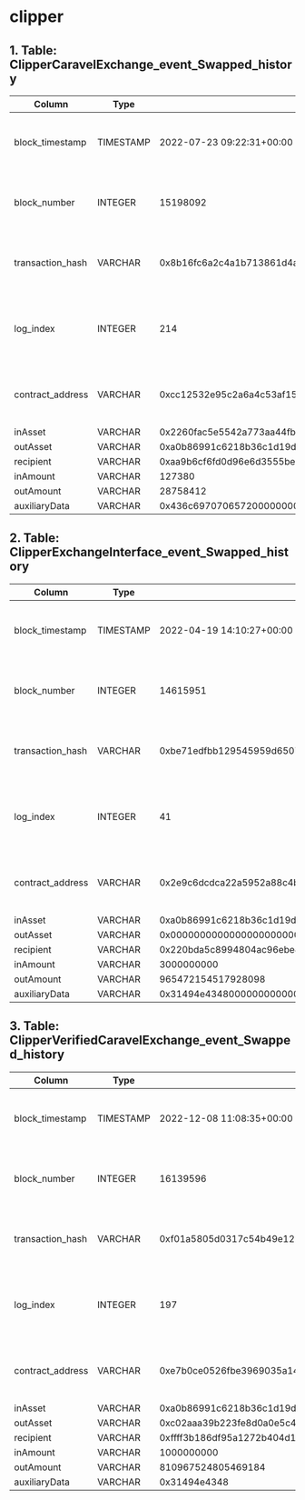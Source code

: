 # clipper

## 1. Table: ClipperCaravelExchange\_event\_Swapped\_history

| Column            | Type      | Example                                                            | Description                                                  |
| ----------------- | --------- | ------------------------------------------------------------------ | ------------------------------------------------------------ |
| block\_timestamp  | TIMESTAMP | 2022-07-23 09:22:31+00:00                                          | Timestamp of the block where this event was emitted          |
| block\_number     | INTEGER   | 15198092                                                           | The block number where this event was emitted                |
| transaction\_hash | VARCHAR   | 0x8b16fc6a2c4a1b713861d4a9936cfe87c7398a2064cccc8d50e958f06188ee25 | Hash of the transactions in which this event was emitted     |
| log\_index        | INTEGER   | 214                                                                | Integer of the log index position in the block of this event |
| contract\_address | VARCHAR   | 0xcc12532e95c2a6a4c53af153b9b739a3cc9218a7                         | Address of the contract that produced the log                |
| inAsset           | VARCHAR   | 0x2260fac5e5542a773aa44fbcfedf7c193bc2c599                         |                                                              |
| outAsset          | VARCHAR   | 0xa0b86991c6218b36c1d19d4a2e9eb0ce3606eb48                         |                                                              |
| recipient         | VARCHAR   | 0xaa9b6cf6fd0d96e6d3555be923014cd026608c8c                         |                                                              |
| inAmount          | VARCHAR   | 127380                                                             |                                                              |
| outAmount         | VARCHAR   | 28758412                                                           |                                                              |
| auxiliaryData     | VARCHAR   | 0x436c697070657200000000000000000000000000000000000000000000000000 |                                                              |

## 2. Table: ClipperExchangeInterface\_event\_Swapped\_history

| Column            | Type      | Example                                                            | Description                                                  |
| ----------------- | --------- | ------------------------------------------------------------------ | ------------------------------------------------------------ |
| block\_timestamp  | TIMESTAMP | 2022-04-19 14:10:27+00:00                                          | Timestamp of the block where this event was emitted          |
| block\_number     | INTEGER   | 14615951                                                           | The block number where this event was emitted                |
| transaction\_hash | VARCHAR   | 0xbe71edfbb129545959d6507924d68ccbba09a07e2a4ee3b31867c5a9e954be7d | Hash of the transactions in which this event was emitted     |
| log\_index        | INTEGER   | 41                                                                 | Integer of the log index position in the block of this event |
| contract\_address | VARCHAR   | 0x2e9c6dcdca22a5952a88c4b18edb5b54c5155bc9                         | Address of the contract that produced the log                |
| inAsset           | VARCHAR   | 0xa0b86991c6218b36c1d19d4a2e9eb0ce3606eb48                         |                                                              |
| outAsset          | VARCHAR   | 0x0000000000000000000000000000000000000000                         |                                                              |
| recipient         | VARCHAR   | 0x220bda5c8994804ac96ebe4df184d25e5c2196d4                         |                                                              |
| inAmount          | VARCHAR   | 3000000000                                                         |                                                              |
| outAmount         | VARCHAR   | 965472154517928098                                                 |                                                              |
| auxiliaryData     | VARCHAR   | 0x31494e4348000000000000000000000000000000000000000000000000000000 |                                                              |

## 3. Table: ClipperVerifiedCaravelExchange\_event\_Swapped\_history

| Column            | Type      | Example                                                            | Description                                                  |
| ----------------- | --------- | ------------------------------------------------------------------ | ------------------------------------------------------------ |
| block\_timestamp  | TIMESTAMP | 2022-12-08 11:08:35+00:00                                          | Timestamp of the block where this event was emitted          |
| block\_number     | INTEGER   | 16139596                                                           | The block number where this event was emitted                |
| transaction\_hash | VARCHAR   | 0xf01a5805d0317c54b49e1229125d136266dbe9b61bdfe8c317fc7330b99c193b | Hash of the transactions in which this event was emitted     |
| log\_index        | INTEGER   | 197                                                                | Integer of the log index position in the block of this event |
| contract\_address | VARCHAR   | 0xe7b0ce0526fbe3969035a145c9e9691d4d9d216c                         | Address of the contract that produced the log                |
| inAsset           | VARCHAR   | 0xa0b86991c6218b36c1d19d4a2e9eb0ce3606eb48                         |                                                              |
| outAsset          | VARCHAR   | 0xc02aaa39b223fe8d0a0e5c4f27ead9083c756cc2                         |                                                              |
| recipient         | VARCHAR   | 0xffff3b186df95a1272b404d1c8715ac210f00311                         |                                                              |
| inAmount          | VARCHAR   | 1000000000                                                         |                                                              |
| outAmount         | VARCHAR   | 810967524805469184                                                 |                                                              |
| auxiliaryData     | VARCHAR   | 0x31494e4348                                                       |                                                              |

